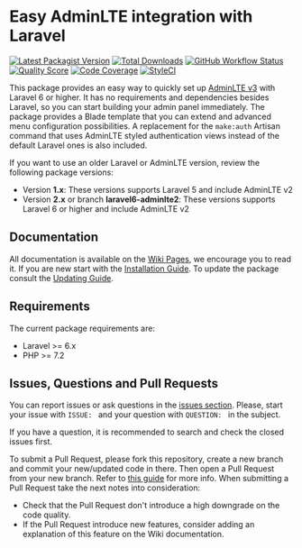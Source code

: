 # Easy AdminLTE integration with Laravel

[![Latest Packagist Version](https://img.shields.io/packagist/v/jeroennoten/Laravel-AdminLTE?logo=github&logoColor=white&style=flat-square)](https://packagist.org/packages/jeroennoten/Laravel-AdminLTE)
[![Total Downloads](https://img.shields.io/packagist/dt/jeroennoten/Laravel-AdminLTE.svg?logo=github&logoColor=white&style=flat-square)](https://packagist.org/packages/jeroennoten/Laravel-AdminLTE)
[![GitHub Workflow Status](https://img.shields.io/github/workflow/status/jeroennoten/Laravel-AdminLTE/run-tests?logo=github-actions&logoColor=white&style=flat-square)](https://github.com/jeroennoten/Laravel-AdminLTE/actions)
[![Quality Score](https://img.shields.io/scrutinizer/quality/g/jeroennoten/Laravel-AdminLTE.svg?logo=scrutinizer&style=flat-square)](https://scrutinizer-ci.com/g/jeroennoten/Laravel-AdminLTE)
[![Code Coverage](https://img.shields.io/scrutinizer/coverage/g/jeroennoten/Laravel-AdminLTE.svg?logo=scrutinizer&style=flat-square)](https://scrutinizer-ci.com/g/jeroennoten/Laravel-AdminLTE)
[![StyleCI](https://styleci.io/repos/38200433/shield?branch=master)](https://styleci.io/repos/38200433)

This package provides an easy way to quickly set up [AdminLTE v3](https://adminlte.io/themes/v3/) with Laravel 6 or higher. It has no requirements and dependencies besides Laravel, so you can start building your admin panel immediately. The package provides a Blade template that you can extend and advanced menu configuration possibilities. A replacement for the `make:auth` Artisan command that uses AdminLTE styled authentication views instead of the default Laravel ones is also included.

If you want to use an older Laravel or AdminLTE version, review the following package versions:
- Version **1.x**:
  These versions supports Laravel 5 and include AdminLTE v2
- Version **2.x** or branch **laravel6-adminlte2**:
  These versions supports Laravel 6 or higher and include AdminLTE v2


## Documentation

All documentation is available on the [Wiki Pages](https://github.com/jeroennoten/Laravel-AdminLTE/wiki), we encourage you to read it. If you are new start with the [Installation Guide](https://github.com/jeroennoten/Laravel-AdminLTE/wiki/2.-Installation). To update the package consult the [Updating Guide](https://github.com/jeroennoten/Laravel-AdminLTE/wiki/3.-Updating).


## Requirements

The current package requirements are:

- Laravel >= 6.x
- PHP >= 7.2


## Issues, Questions and Pull Requests

You can report issues or ask questions in the [issues section](https://github.com/jeroennoten/Laravel-AdminLTE/issues). Please, start your issue with `ISSUE: ` and your question with `QUESTION: ` in the subject.

If you have a question, it is recommended to search and check the closed issues first.

To submit a Pull Request, please fork this repository, create a new branch and commit your new/updated code in there. Then open a Pull Request from your new branch. Refer to [this guide](https://help.github.com/articles/about-pull-requests/) for more info. When submitting a Pull Request take the next notes into consideration:

- Check that the Pull Request don't introduce a high downgrade on the code quality.
- If the Pull Request introduce new features, consider adding an explanation of this feature on the Wiki documentation.
